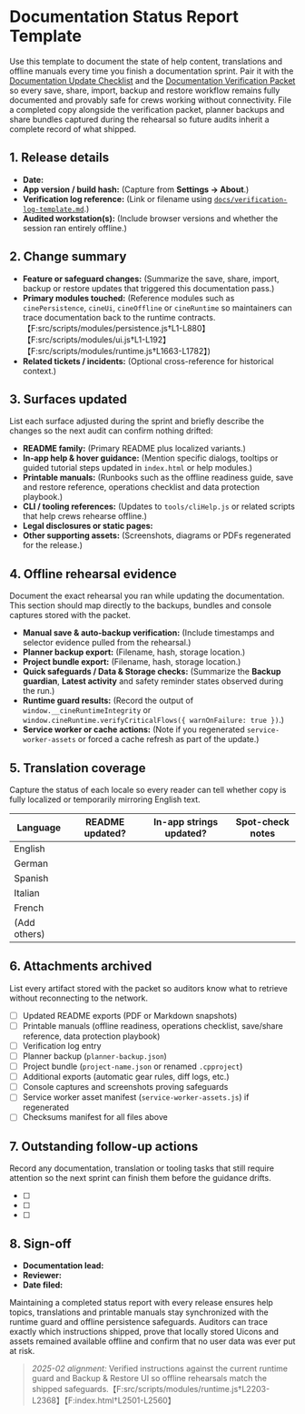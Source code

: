# Documentation Status Report Template

Use this template to document the state of help content, translations and
offline manuals every time you finish a documentation sprint. Pair it with the
[Documentation Update Checklist](documentation-update-checklist.md) and the
[Documentation Verification Packet](documentation-verification-packet.md) so
every save, share, import, backup and restore workflow remains fully
documented and provably safe for crews working without connectivity. File a
completed copy alongside the verification packet, planner backups and share
bundles captured during the rehearsal so future audits inherit a complete
record of what shipped.

## 1. Release details

- **Date:**
- **App version / build hash:** (Capture from **Settings → About**.)
- **Verification log reference:** (Link or filename using
  [`docs/verification-log-template.md`](verification-log-template.md).)
- **Audited workstation(s):** (Include browser versions and whether the session
  ran entirely offline.)

## 2. Change summary

- **Feature or safeguard changes:** (Summarize the save, share, import, backup
  or restore updates that triggered this documentation pass.)
- **Primary modules touched:** (Reference modules such as
  `cinePersistence`, `cineUi`, `cineOffline` or `cineRuntime` so maintainers can
  trace documentation back to the runtime contracts.【F:src/scripts/modules/persistence.js†L1-L880】【F:src/scripts/modules/ui.js†L1-L192】【F:src/scripts/modules/runtime.js†L1663-L1782】)
- **Related tickets / incidents:** (Optional cross-reference for historical
  context.)

## 3. Surfaces updated

List each surface adjusted during the sprint and briefly describe the changes
so the next audit can confirm nothing drifted:

- **README family:** (Primary README plus localized variants.)
- **In-app help & hover guidance:** (Mention specific dialogs, tooltips or
  guided tutorial steps updated in `index.html` or help modules.)
- **Printable manuals:** (Runbooks such as the offline readiness guide, save
  and restore reference, operations checklist and data protection playbook.)
- **CLI / tooling references:** (Updates to `tools/cliHelp.js` or related
  scripts that help crews rehearse offline.)
- **Legal disclosures or static pages:**
- **Other supporting assets:** (Screenshots, diagrams or PDFs regenerated for
  the release.)

## 4. Offline rehearsal evidence

Document the exact rehearsal you ran while updating the documentation. This
section should map directly to the backups, bundles and console captures stored
with the packet.

- **Manual save & auto-backup verification:** (Include timestamps and selector
  evidence pulled from the rehearsal.)
- **Planner backup export:** (Filename, hash, storage location.)
- **Project bundle export:** (Filename, hash, storage location.)
- **Quick safeguards / Data & Storage checks:** (Summarize the **Backup
  guardian**, **Latest activity** and safety reminder states observed during the
  run.)
- **Runtime guard results:** (Record the output of
  `window.__cineRuntimeIntegrity` or
  `window.cineRuntime.verifyCriticalFlows({ warnOnFailure: true })`.)
- **Service worker or cache actions:** (Note if you regenerated
  `service-worker-assets` or forced a cache refresh as part of the update.)

## 5. Translation coverage

Capture the status of each locale so every reader can tell whether copy is
fully localized or temporarily mirroring English text.

| Language | README updated? | In-app strings updated? | Spot-check notes |
| --- | --- | --- | --- |
| English |  |  |  |
| German |  |  |  |
| Spanish |  |  |  |
| Italian |  |  |  |
| French |  |  |  |
| (Add others) |  |  |  |

## 6. Attachments archived

List every artifact stored with the packet so auditors know what to retrieve
without reconnecting to the network.

- [ ] Updated README exports (PDF or Markdown snapshots)
- [ ] Printable manuals (offline readiness, operations checklist, save/share
      reference, data protection playbook)
- [ ] Verification log entry
- [ ] Planner backup (`planner-backup.json`)
- [ ] Project bundle (`project-name.json` or renamed `.cpproject`)
- [ ] Additional exports (automatic gear rules, diff logs, etc.)
- [ ] Console captures and screenshots proving safeguards
- [ ] Service worker asset manifest (`service-worker-assets.js`) if regenerated
- [ ] Checksums manifest for all files above

## 7. Outstanding follow-up actions

Record any documentation, translation or tooling tasks that still require
attention so the next sprint can finish them before the guidance drifts.

- [ ]
- [ ]
- [ ]

## 8. Sign-off

- **Documentation lead:**
- **Reviewer:**
- **Date filed:**

Maintaining a completed status report with every release ensures help topics,
translations and printable manuals stay synchronized with the runtime guard and
offline persistence safeguards. Auditors can trace exactly which instructions
shipped, prove that locally stored Uicons and assets remained available offline
and confirm that no user data was ever put at risk.

> _2025-02 alignment:_ Verified instructions against the current runtime guard and Backup & Restore UI so offline rehearsals match the shipped safeguards.【F:src/scripts/modules/runtime.js†L2203-L2368】【F:index.html†L2501-L2560】
